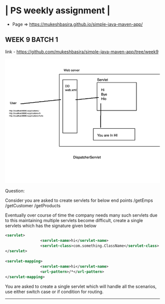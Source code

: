 
| PS weekly assignment |
========================

* Page => https://mukeshbasira.github.io/simple-java-maven-app/


## WEEK 9 BATCH 1

link - https://github.com/mukeshbasira/simple-java-maven-app/tree/week9


![Alt text](UML.png?raw=true "UML_Diagram_For_Web_App")


Question:

Consider you are asked to create servlets for below end points
/getEmps
/getCustomer
/getProducts

Eventually over course of time the company needs many such servlets due to this maintaining multiple servlets become difficult, create a single servlets which has the signature given below


```xml
<servlet>
                <servlet-name>hi</servlet-name>
                <servlet-class>com.something.ClassName</servlet-class>
</servlet>

<servlet-mapping>
                <servlet-name>hi</servlet-name>
                <url-pattern>/*</url-pattern>
</servlet-mapping>
```


You are asked to create a single servlet which will handle all the scenarios, use either switch case or if condition for routing.

------------------------------------------------------------------------
